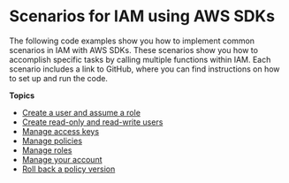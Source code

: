 # Scenarios for IAM using AWS SDKs<a name="service_code_examples_iam_scenarios"></a>

The following code examples show you how to implement common scenarios in IAM with AWS SDKs\. These scenarios show you how to accomplish specific tasks by calling multiple functions within IAM\. Each scenario includes a link to GitHub, where you can find instructions on how to set up and run the code\.

**Topics**
+ [Create a user and assume a role](example_iam_Scenario_CreateUserAssumeRole_section.md)
+ [Create read\-only and read\-write users](example_iam_Scenario_UserPolicies_section.md)
+ [Manage access keys](example_iam_Scenario_ManageAccessKeys_section.md)
+ [Manage policies](example_iam_Scenario_PolicyManagement_section.md)
+ [Manage roles](example_iam_Scenario_RoleManagement_section.md)
+ [Manage your account](example_iam_Scenario_AccountManagement_section.md)
+ [Roll back a policy version](example_iam_Scenario_RollbackPolicyVersion_section.md)